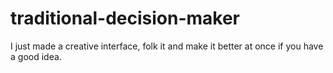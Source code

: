 traditional-decision-maker
==========================

I just made a creative interface, folk it and make it better at once if you have a good idea.
